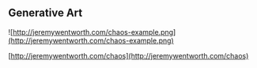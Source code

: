 ## Generative Art

![http://jeremywentworth.com/chaos-example.png](http://jeremywentworth.com/chaos-example.png)

[http://jeremywentworth.com/chaos](http://jeremywentworth.com/chaos)